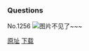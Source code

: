 ### Questions
No.1256
![图片不见了~~~](https://imgs.xkcd.com/comics/questions.png)

[原址](https://xkcd.com//1256) [下载](https://imgs.xkcd.com/comics/questions.png)

